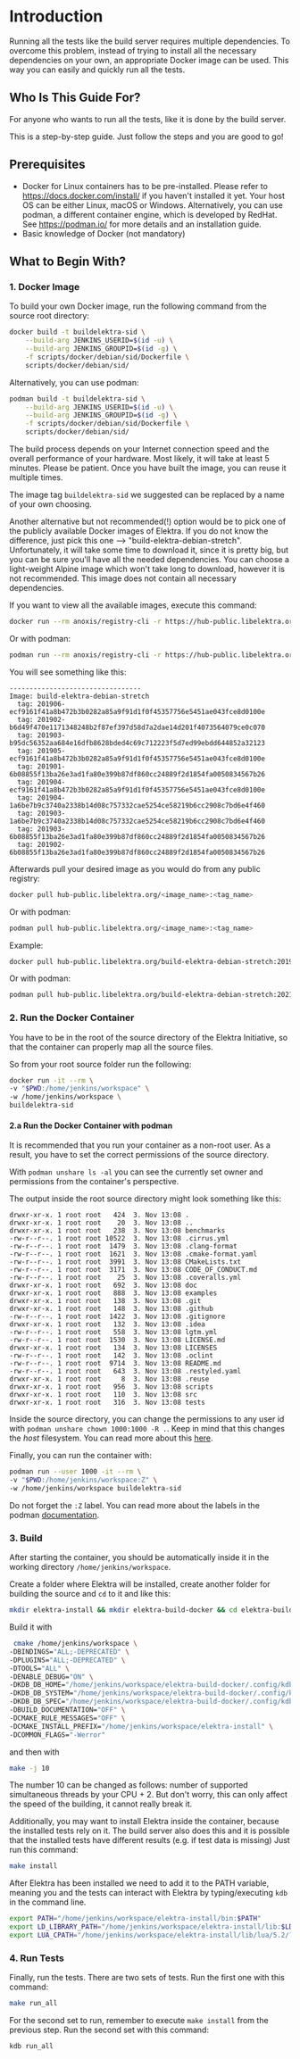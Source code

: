 # Introduction

Running all the tests like the build server requires multiple dependencies. To overcome this problem, instead of trying to install all the necessary dependencies on your own, an appropriate Docker image can be used. This way you can easily and quickly run all the tests.

## Who Is This Guide For?

For anyone who wants to run all the tests, like it is done by the build server.

This is a step-by-step guide. Just follow the steps and you are good to go!

## Prerequisites

- Docker for Linux containers has to be pre-installed. Please refer to https://docs.docker.com/install/ if you haven't installed it yet. Your host OS can be either Linux, macOS or Windows. Alternatively, you can use podman, a different container engine, which is developed by RedHat. See https://podman.io/ for more details and an installation guide.
- Basic knowledge of Docker (not mandatory)

## What to Begin With?

### 1. Docker Image

To build your own Docker image, run the following command from the source root directory:

```sh
docker build -t buildelektra-sid \
	--build-arg JENKINS_USERID=$(id -u) \
	--build-arg JENKINS_GROUPID=$(id -g) \
	-f scripts/docker/debian/sid/Dockerfile \
	scripts/docker/debian/sid/
```

Alternatively, you can use podman:

```sh
podman build -t buildelektra-sid \
	--build-arg JENKINS_USERID=$(id -u) \
	--build-arg JENKINS_GROUPID=$(id -g) \
	-f scripts/docker/debian/sid/Dockerfile \
	scripts/docker/debian/sid/
```

The build process depends on your Internet connection speed and the overall performance of your hardware. Most likely, it will take at least
5 minutes. Please be patient. Once you have built the image, you can reuse it multiple times.

The image tag `buildelektra-sid` we suggested can be replaced by a name of your own choosing.

Another alternative but not recommended(!) option would be to pick one of the publicly available Docker images of Elektra. If you do not know the difference, just pick this one --> "build-elektra-debian-stretch".
Unfortunately, it will take some time to download it, since it is pretty big, but you can be sure you'll have all the needed dependencies.
You can choose a light-weight Alpine image which won't take long to download, however it is not recommended. This image does not contain all necessary dependencies.

If you want to view all the available images, execute this command:

```sh
docker run --rm anoxis/registry-cli -r https://hub-public.libelektra.org
```

Or with podman:

```sh
podman run --rm anoxis/registry-cli -r https://hub-public.libelektra.org
```

You will see something like this:

```
---------------------------------
Image: build-elektra-debian-stretch
  tag: 201906-ecf9161f41a8b472b3b0282a85a9f91d1f0f45357756e5451ae043fce8d0100e
  tag: 201902-b6d49f470e1171348248b2f87ef397d58d7a2dae14d201f4073564079ce0c070
  tag: 201903-b95dc56352aa684e16dfb8628bded4c69c712223f5d7ed99ebdd644852a32123
  tag: 201905-ecf9161f41a8b472b3b0282a85a9f91d1f0f45357756e5451ae043fce8d0100e
  tag: 201901-6b08855f13ba26e3ad1fa80e399b87df860cc24889f2d1854fa0050834567b26
  tag: 201904-ecf9161f41a8b472b3b0282a85a9f91d1f0f45357756e5451ae043fce8d0100e
  tag: 201904-1a6be7b9c3740a2338b14d08c757332cae5254ce58219b6cc2908c7bd6e4f460
  tag: 201903-1a6be7b9c3740a2338b14d08c757332cae5254ce58219b6cc2908c7bd6e4f460
  tag: 201903-6b08855f13ba26e3ad1fa80e399b87df860cc24889f2d1854fa0050834567b26
  tag: 201902-6b08855f13ba26e3ad1fa80e399b87df860cc24889f2d1854fa0050834567b26
```

Afterwards pull your desired image as you would do from any public registry:

```sh
docker pull hub-public.libelektra.org/<image_name>:<tag_name>
```

Or with podman:

```sh
podman pull hub-public.libelektra.org/<image_name>:<tag_name>
```

Example:

```sh
docker pull hub-public.libelektra.org/build-elektra-debian-stretch:201905-9dfe329fec01a6e40972ec4cc71874210f69933ab5f9e750a1c586fa011768ab
```

Or with podman:

```sh
podman pull hub-public.libelektra.org/build-elektra-debian-stretch:202108-1c5cb52603c30b89b7c3b26234cb7094f03f180ea5378b8e349b2feee9a9d724
```

### 2. Run the Docker Container

You have to be in the root of the source directory of the Elektra Initiative, so that the container can properly map all the source files.

So from your root source folder run the following:

```sh
docker run -it --rm \
-v "$PWD:/home/jenkins/workspace" \
-w /home/jenkins/workspace \
buildelektra-sid
```

#### 2.a Run the Docker Container with podman

It is recommended that you run your container as a non-root user. As a result, you have to set the correct permissions of the source directory.

With `podman unshare ls -al` you can see the currently set owner and permissions from the container's perspective.

The output inside the root source directory might look something like this:

```
drwxr-xr-x. 1 root root   424  3. Nov 13:08 .
drwxr-xr-x. 1 root root    20  3. Nov 13:08 ..
drwxr-xr-x. 1 root root   238  3. Nov 13:08 benchmarks
-rw-r--r--. 1 root root 10522  3. Nov 13:08 .cirrus.yml
-rw-r--r--. 1 root root  1479  3. Nov 13:08 .clang-format
-rw-r--r--. 1 root root  1621  3. Nov 13:08 .cmake-format.yaml
-rw-r--r--. 1 root root  3991  3. Nov 13:08 CMakeLists.txt
-rw-r--r--. 1 root root  3171  3. Nov 13:08 CODE_OF_CONDUCT.md
-rw-r--r--. 1 root root    25  3. Nov 13:08 .coveralls.yml
drwxr-xr-x. 1 root root   692  3. Nov 13:08 doc
drwxr-xr-x. 1 root root   888  3. Nov 13:08 examples
drwxr-xr-x. 1 root root   138  3. Nov 13:08 .git
drwxr-xr-x. 1 root root   148  3. Nov 13:08 .github
-rw-r--r--. 1 root root  1422  3. Nov 13:08 .gitignore
drwxr-xr-x. 1 root root   132  3. Nov 13:08 .idea
-rw-r--r--. 1 root root   558  3. Nov 13:08 lgtm.yml
-rw-r--r--. 1 root root  1530  3. Nov 13:08 LICENSE.md
drwxr-xr-x. 1 root root   134  3. Nov 13:08 LICENSES
-rw-r--r--. 1 root root   142  3. Nov 13:08 .oclint
-rw-r--r--. 1 root root  9714  3. Nov 13:08 README.md
-rw-r--r--. 1 root root   643  3. Nov 13:08 .restyled.yaml
drwxr-xr-x. 1 root root     8  3. Nov 13:08 .reuse
drwxr-xr-x. 1 root root   956  3. Nov 13:08 scripts
drwxr-xr-x. 1 root root   110  3. Nov 13:08 src
drwxr-xr-x. 1 root root   316  3. Nov 13:08 tests
```

Inside the source directory, you can change the permissions to any user id with `podman unshare chown 1000:1000 -R .`. Keep in mind that this
changes the _host_ filesystem. You can read more about this [here](https://docs.podman.io/en/latest/markdown/podman-run.1.html).

Finally, you can run the container with:

```sh
podman run --user 1000 -it --rm \
-v "$PWD:/home/jenkins/workspace:Z" \
-w /home/jenkins/workspace buildelektra-sid
```

Do not forget the `:Z` label. You can read more about the labels in the podman [documentation](https://docs.podman.io/en/latest/index.html).

### 3. Build

After starting the container, you should be automatically inside it in the working directory `/home/jenkins/workspace`.

Create a folder where Elektra will be installed, create another folder for building the source and `cd` to it and like this:

```sh
mkdir elektra-install && mkdir elektra-build-docker && cd elektra-build-docker
```

Build it with

```sh
 cmake /home/jenkins/workspace \
-DBINDINGS="ALL;-DEPRECATED" \
-DPLUGINS="ALL;-DEPRECATED" \
-DTOOLS="ALL" \
-DENABLE_DEBUG="ON" \
-DKDB_DB_HOME="/home/jenkins/workspace/elektra-build-docker/.config/kdb/home" \
-DKDB_DB_SYSTEM="/home/jenkins/workspace/elektra-build-docker/.config/kdb/system" \
-DKDB_DB_SPEC="/home/jenkins/workspace/elektra-build-docker/.config/kdb/spec" \
-DBUILD_DOCUMENTATION="OFF" \
-DCMAKE_RULE_MESSAGES="OFF" \
-DCMAKE_INSTALL_PREFIX="/home/jenkins/workspace/elektra-install" \
-DCOMMON_FLAGS="-Werror"
```

and then with

```sh
make -j 10
```

The number 10 can be changed as follows: number of supported simultaneous threads by your CPU + 2. But don't worry, this can only affect the speed of the building, it cannot really break it.

Additionally, you may want to install Elektra inside the container, because the installed tests rely on it.
The build server also does this and it is possible that the installed tests have different results (e.g. if test data is missing)
Just run this command:

```sh
make install
```

After Elektra has been installed we need to add it to the PATH variable, meaning you and the tests can interact with Elektra by typing/executing `kdb` in the command line.

```sh
export PATH="/home/jenkins/workspace/elektra-install/bin:$PATH"
export LD_LIBRARY_PATH="/home/jenkins/workspace/elektra-install/lib:$LD_LIBRARY_PATH"
export LUA_CPATH="/home/jenkins/workspace/elektra-install/lib/lua/5.2/?.so;"
```

### 4. Run Tests

Finally, run the tests. There are two sets of tests. Run the first one with this command:

```sh
make run_all
```

For the second set to run, remember to execute `make install` from the previous step. Run the second set with this command:

```sh
kdb run_all
```
